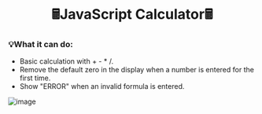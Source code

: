 <h1 align="center">🖩JavaScript Calculator🖩</h1>

<h3 align="left">💡What it can do:</h3>

- Basic calculation with + - * /.  
- Remove the default zero in the display when a number is entered for the first time.
- Show "ERROR" when an invalid formula is entered.


![image](https://user-images.githubusercontent.com/76931326/111820268-86a36e80-889e-11eb-83a0-7193e7130b00.png)
